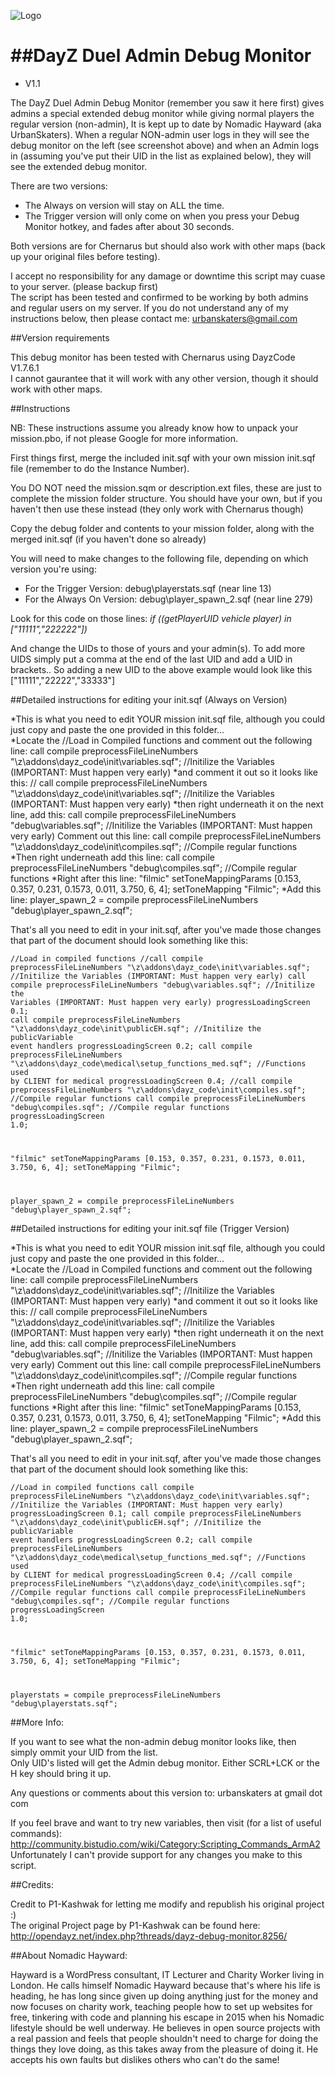 ![Logo](http://i45.tinypic.com/30rp5qx.jpg)<br />

##DayZ Duel Admin Debug Monitor
=============================
* V1.1

The DayZ Duel Admin Debug Monitor (remember you saw it here first) gives admins a special extended debug monitor while giving normal players 
the regular version (non-admin), It is kept up to date by Nomadic Hayward (aka UrbanSkaters).  When a regular
NON-admin user logs in they will see the debug monitor on the left (see screenshot above) and when an Admin
logs in (assuming you've put their UID in the list as explained below), they will see the extended debug monitor.

There are two versions: 

* The Always on version will stay on ALL the time. 
* The Trigger version will only come on when you press your Debug Monitor hotkey, and fades after about 30 seconds.

Both versions are for Chernarus but should also work with other maps (back up your original files before testing).

I accept no responsibility for any damage or downtime this script may cuase to your server. (please backup first)  
The script has been tested and confirmed to be working by both admins and regular users on my server.
If you do not understand any of my instructions below, then please contact me: urbanskaters@gmail.com

##Version requirements

This debug monitor has been tested with Chernarus using DayzCode V1.7.6.1 <br/>
I cannot gaurantee that it will work with any other version, though it should work with other maps.

##Instructions

NB: These instructions assume you already know how to unpack your mission.pbo, if not please Google for more information.

First things first, merge the included init.sqf with your own mission init.sqf file (remember to do the Instance Number). 

You DO NOT need the mission.sqm or description.ext files, these are just to complete the mission folder structure.
You should have your own, but if you haven't then use these instead (they only work with Chernarus though)

Copy the debug folder and contents to your mission folder, along with the merged init.sqf (if you haven't done so already)

You will need to make changes to the following file, depending on which version you're using:

* For the Trigger Version: debug\playerstats.sqf (near line 13)
* For the Always On Version: debug\player_spawn_2.sqf (near line 279)

Look for this code on those lines: <i>if ((getPlayerUID vehicle player) in ["11111","222222"])</i>

And change the UIDs to those of yours and your admin(s). 
To add more UIDS simply put a comma at the end of the last UID and add a UID in brackets..
So adding a new UID to the above example would look like this ["11111","22222","33333"]

##Detailed instructions for editing your init.sqf (Always on Version)

*This is what you need to edit YOUR mission init.sqf file, although you could just copy and paste the one provided in this folder...<br/>
*Locate the //Load in Compiled functions and comment out the following line:
call compile preprocessFileLineNumbers "\z\addons\dayz_code\init\variables.sqf";  			//Initilize the Variables (IMPORTANT: Must happen very early)
*and comment it out so it looks like this:
// call compile preprocessFileLineNumbers "\z\addons\dayz_code\init\variables.sqf";				//Initilize the Variables (IMPORTANT: Must happen very early)
*then right underneath it on the next line, add this:
call compile preprocessFileLineNumbers "debug\variables.sqf";				//Initilize the Variables (IMPORTANT: Must happen very early)
Comment out this line:
call compile preprocessFileLineNumbers "\z\addons\dayz_code\init\compiles.sqf";				//Compile regular functions
*Then right underneath add this line:
call compile preprocessFileLineNumbers "debug\compiles.sqf";				//Compile regular functions
*Right after this line:
"filmic" setToneMappingParams [0.153, 0.357, 0.231, 0.1573, 0.011, 3.750, 6, 4]; setToneMapping "Filmic";
*Add this line:
player_spawn_2 = compile preprocessFileLineNumbers "debug\player_spawn_2.sqf";

That's all you need to edit in your init.sqf, after you've made those changes that part of the document should look something like this:

<code>//Load in compiled functions
//call compile preprocessFileLineNumbers "\z\addons\dayz_code\init\variables.sqf";				//Initilize the Variables (IMPORTANT: Must happen very early)
call compile preprocessFileLineNumbers "debug\variables.sqf";				//Initilize the Variables (IMPORTANT: Must happen very early)
progressLoadingScreen 0.1;
call compile preprocessFileLineNumbers "\z\addons\dayz_code\init\publicEH.sqf";				//Initilize the publicVariable event handlers
progressLoadingScreen 0.2;
call compile preprocessFileLineNumbers "\z\addons\dayz_code\medical\setup_functions_med.sqf";	//Functions used by CLIENT for medical
progressLoadingScreen 0.4;
//call compile preprocessFileLineNumbers "\z\addons\dayz_code\init\compiles.sqf";				//Compile regular functions
call compile preprocessFileLineNumbers "debug\compiles.sqf";				//Compile regular functions
progressLoadingScreen 1.0;

"filmic" setToneMappingParams [0.153, 0.357, 0.231, 0.1573, 0.011, 3.750, 6, 4]; setToneMapping "Filmic";


player_spawn_2 = compile preprocessFileLineNumbers "debug\player_spawn_2.sqf";</code>

##Detailed instructions for editing your init.sqf file (Trigger Version)

*This is what you need to edit YOUR mission init.sqf file, although you could just copy and paste the one provided in this folder...<br/>
*Locate the //Load in Compiled functions and comment out the following line:
call compile preprocessFileLineNumbers "\z\addons\dayz_code\init\variables.sqf";  			//Initilize the Variables (IMPORTANT: Must happen very early)
*and comment it out so it looks like this:
// call compile preprocessFileLineNumbers "\z\addons\dayz_code\init\variables.sqf";				//Initilize the Variables (IMPORTANT: Must happen very early)
*then right underneath it on the next line, add this:
call compile preprocessFileLineNumbers "debug\variables.sqf";				//Initilize the Variables (IMPORTANT: Must happen very early)
Comment out this line:
call compile preprocessFileLineNumbers "\z\addons\dayz_code\init\compiles.sqf";				//Compile regular functions
*Then right underneath add this line:
call compile preprocessFileLineNumbers "debug\compiles.sqf";				//Compile regular functions
*Right after this line:
"filmic" setToneMappingParams [0.153, 0.357, 0.231, 0.1573, 0.011, 3.750, 6, 4]; setToneMapping "Filmic";
*Add this line:
player_spawn_2 = compile preprocessFileLineNumbers "debug\player_spawn_2.sqf";

That's all you need to edit in your init.sqf, after you've made those changes that part of the document should look something like this:

<code>//Load in compiled functions
call compile preprocessFileLineNumbers "\z\addons\dayz_code\init\variables.sqf";				//Initilize the Variables (IMPORTANT: Must happen very early)
progressLoadingScreen 0.1;
call compile preprocessFileLineNumbers "\z\addons\dayz_code\init\publicEH.sqf";				//Initilize the publicVariable event handlers
progressLoadingScreen 0.2;
call compile preprocessFileLineNumbers "\z\addons\dayz_code\medical\setup_functions_med.sqf";	//Functions used by CLIENT for medical
progressLoadingScreen 0.4;
//call compile preprocessFileLineNumbers "\z\addons\dayz_code\init\compiles.sqf";				//Compile regular functions
call compile preprocessFileLineNumbers "debug\compiles.sqf";				//Compile regular functions
progressLoadingScreen 1.0;

"filmic" setToneMappingParams [0.153, 0.357, 0.231, 0.1573, 0.011, 3.750, 6, 4]; setToneMapping "Filmic";

playerstats = compile preprocessFileLineNumbers "debug\playerstats.sqf";</code>




##More Info:

If you want to see what the non-admin debug monitor looks like, then simply ommit your UID from the list.  
Only UID's listed will get the Admin debug monitor. Either SCRL+LCK or the H key should bring it up. 

Any questions or comments about this version to: urbanskaters at gmail dot com

If you feel brave and want to try new variables, then visit (for a list of useful commands): 
http://community.bistudio.com/wiki/Category:Scripting_Commands_ArmA2 <br/>
Unfortunately I can't provide support for any changes you make to this script.  

##Credits:

Credit to P1-Kashwak for letting me modify and republish his original project :)<br/>
The original Project page by P1-Kashwak can be found here: <br/>
http://opendayz.net/index.php?threads/dayz-debug-monitor.8256/

##About Nomadic Hayward:

Hayward is a WordPress consultant, IT Lecturer and Charity Worker living in London.  He calls himself Nomadic
Hayward because that's where his life is heading, he has long since given up doing anything just for the money 
and now focuses on charity work, teaching people how to set up websites for free, tinkering with code and planning 
his escape in 2015 when his Nomadic lifestyle should be well underway.  He believes in open source projects with a 
real passion and feels that people shouldn't need to charge for doing the things they love doing, as this takes away 
from the pleasure of doing it.  He accepts his own faults but dislikes others who can't do the same! 
